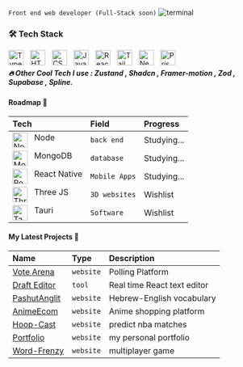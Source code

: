 `Front end web developer (Full-Stack soon)`
![terminal](https://github.com/user-attachments/assets/06cf6831-9cc8-4e10-8bc8-6f3f5469657b)

### 🛠 Tech Stack


<img align="left" alt="TypeScript" width="30px" style="padding-right:10px;" src="https://cdn.jsdelivr.net/gh/devicons/devicon/icons/typescript/typescript-plain.svg" />
<img align="left" alt="HTML" width="30px" style="padding-right:10px;" src="https://cdn.jsdelivr.net/gh/devicons/devicon/icons/html5/html5-plain.svg" />
<img align="left" alt="CSS" width="30px" style="padding-right:10px;" src="https://cdn.jsdelivr.net/gh/devicons/devicon/icons/css3/css3-plain.svg" />
<img align="left" alt="JavaScript" width="30px" style="padding-right:10px;" src="https://cdn.jsdelivr.net/gh/devicons/devicon/icons/javascript/javascript-plain.svg" />
<img align="left" alt="React" width="30px" style="padding-right:10px;" src="https://cdn.jsdelivr.net/gh/devicons/devicon/icons/react/react-original.svg" />
<img align="left" alt="Tailwind" width="30px" style="padding-right:10px;" src="https://www.svgrepo.com/show/374118/tailwind.svg" />
<img align="left" alt="Next" width="30px" style="padding-right:10px;" src="https://files.raycast.com/4dnlt8m2mcb98bzc4zb8pggc4csi" />
<img align="left" alt="Prisma" width="30px" style="padding-right:10px;" src="https://icons.veryicon.com/png/o/business/vscode-program-item-icon/prisma.png" />

<br/>

##### 🔥 Other Cool Tech I use : *Zustand , Shadcn , Framer-motion , Zod , Supabase , Spline.*

#### Roadmap 📌
| Tech | Field | Progress |
| :-------- | :------- | :------------------------- |
|Node <img align="left" alt="Node" width="30px" style="padding-right:10px;" src="https://static-00.iconduck.com/assets.00/node-js-icon-454x512-nztofx17.png" />   | `back end` | Studying...|
| MongoDB <img align="left" alt="MongoDB" width="30px" style="padding-right:10px;" src="https://www.svgrepo.com/show/331488/mongodb.svg" /> | `database` | Studying...|
| React Native <img align="left" alt="ReactNative" width="30px" style="padding-right:10px;" src="https://cdn.worldvectorlogo.com/logos/react-native-1.svg" /> | `Mobile Apps` | Studying...|
| Three JS <img align="left" alt="ThreeJS" width="30px" style="padding-right:10px;" src="https://encrypted-tbn0.gstatic.com/images?q=tbn:ANd9GcRRPDhSqqt_dCHFlEaOlTagl2DrZ86dkruYug&s" /> | `3D websites` | Wishlist|
| Tauri <img align="left" alt="Tauri" width="30px" style="padding-right:10px;" src="https://cdn.worldvectorlogo.com/logos/tauri-1.svg" /> | `Software` | Wishlist|




#### My Latest Projects 📄
| Name | Type     | Description                |
| :-------- | :------- | :------------------------- |
| [Vote Arena](https://github.com/iLiranS/Vote-Arena)| `website` | Polling Platform |
| [Draft Editor](https://github.com/iLiranS/tailwind-draftjs-shadcn-wysiwygEditor)| `tool` | Real time React text editor |
| [PashutAnglit](https://github.com/iLiranS/Pashut-Anglit)| `website` | Hebrew-English vocabulary |
| [AnimeEcom](https://github.com/iLiranS/AnimeEcom)| `website` | Anime shopping platform |
| [Hoop-Cast](https://github.com/iLiranS/HoopCast)| `website` | predict nba matches |
| [Portfolio](https://github.com/iLiranS/portfolio_new)| `website` | my personal portfolio 
| [Word-Frenzy](https://github.com/iLiranS/Word-Frenzy-game)| `website` | multiplayer game |




